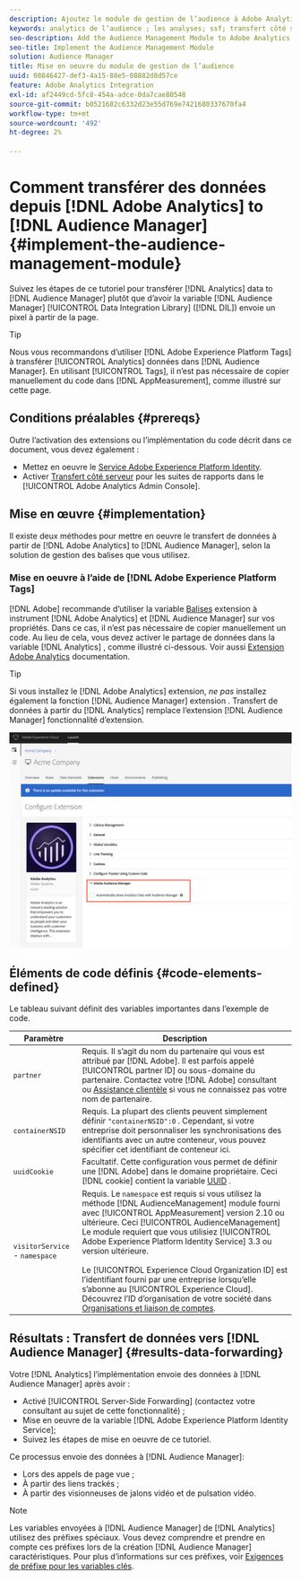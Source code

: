 ```yaml
---
description: Ajoutez le module de gestion de l’audience à Adobe Analytics AppMeasurement pour transférer les données Analytics vers l’Audience Manager au lieu que le code du Data Integration Library d’Audience Manager (DIL) envoie un pixel depuis la page.
keywords: analytics de l’audience ; les analyses; ssf; transfert côté serveur
seo-description: Add the Audience Management Module to Adobe Analytics AppMeasurement to forward Analytics data to Audience Manager instead of having the Audience Manager Data Integration Library (DIL) code send a pixel from the page.
seo-title: Implement the Audience Management Module
solution: Audience Manager
title: Mise en oeuvre du module de gestion de l’audience
uuid: 08846427-def3-4a15-88e5-08882d8d57ce
feature: Adobe Analytics Integration
exl-id: af2449cd-5fc8-454a-adce-0da7cae80548
source-git-commit: b0521682c6332d23e55d769e7421680337670fa4
workflow-type: tm+mt
source-wordcount: '492'
ht-degree: 2%

---
```


# Comment transférer des données depuis [!DNL Adobe Analytics] to [!DNL Audience Manager] {#implement-the-audience-management-module}

Suivez les étapes de ce tutoriel pour transférer [!DNL Analytics] data to [!DNL Audience Manager] plutôt que d’avoir la variable [!DNL Audience Manager] [!UICONTROL Data Integration Library] ([!DNL DIL]) envoie un pixel à partir de la page.

>[!TIP]
>
>Nous vous recommandons d’utiliser [!DNL Adobe Experience Platform Tags] à transférer [!UICONTROL Analytics] données dans [!DNL Audience Manager]. En utilisant [!UICONTROL Tags], il n’est pas nécessaire de copier manuellement du code dans [!DNL AppMeasurement], comme illustré sur cette page.

## Conditions préalables {#prereqs}

Outre l’activation des extensions ou l’implémentation du code décrit dans ce document, vous devez également :

* Mettez en oeuvre le [Service Adobe Experience Platform Identity](https://experienceleague.adobe.com/docs/id-service/using/home.html).
* Activer [Transfert côté serveur](https://experienceleague.adobe.com/docs/analytics/admin/admin-tools/server-side-forwarding/ssf.html) pour les suites de rapports dans le [!UICONTROL Adobe Analytics Admin Console].

## Mise en œuvre {#implementation}

Il existe deux méthodes pour mettre en oeuvre le transfert de données à partir de [!DNL Adobe Analytics] to [!DNL Audience Manager], selon la solution de gestion des balises que vous utilisez.

### Mise en oeuvre à l’aide de [!DNL Adobe Experience Platform Tags]

[!DNL Adobe] recommande d’utiliser la variable [Balises](https://experienceleague.adobe.com/docs/experience-platform/tags/home.html?lang=en) extension à instrument [!DNL Adobe Analytics] et [!DNL Audience Manager] sur vos propriétés. Dans ce cas, il n’est pas nécessaire de copier manuellement un code. Au lieu de cela, vous devez activer le partage de données dans la variable [!DNL Analytics] , comme illustré ci-dessous. Voir aussi [Extension Adobe Analytics](https://experienceleague.adobe.com/docs/experience-platform/tags/extensions/adobe/analytics/overview.html#adobe-audience-manager) documentation.

>[!TIP]
>
>Si vous installez le [!DNL Adobe Analytics] extension, *ne pas* installez également la fonction [!DNL Audience Manager] extension . Transfert de données à partir du [!DNL Analytics] remplace l’extension [!DNL Audience Manager] fonctionnalité d’extension.

![Comment activer le partage de données de l’extension Adobe Analytics vers Audience Manager](/help/using/integration/assets/analytics-to-aam.png)

## Éléments de code définis {#code-elements-defined}

Le tableau suivant définit des variables importantes dans l’exemple de code.

| Paramètre | Description |
|--- |--- |
| `partner` | Requis. Il s’agit du nom du partenaire qui vous est attribué par [!DNL Adobe]. Il est parfois appelé [!UICONTROL partner ID] ou sous-domaine du partenaire.  Contactez votre [!DNL Adobe] consultant ou [Assistance clientèle](https://helpx.adobe.com/fr/marketing-cloud/contact-support.html) si vous ne connaissez pas votre nom de partenaire. |
| `containerNSID` | Requis. La plupart des clients peuvent simplement définir  `"containerNSID":0` . Cependant, si votre entreprise doit personnaliser les synchronisations des identifiants avec un autre conteneur, vous pouvez spécifier cet identifiant de conteneur ici. |
| `uuidCookie` | Facultatif. Cette configuration vous permet de définir une [!DNL Adobe] dans le domaine propriétaire. Ceci [!DNL cookie] contient la variable [UUID](../../reference/ids-in-aam.md) . |
| `visitorService` - `namespace` | Requis. Le `namespace` est requis si vous utilisez la méthode [!DNL AudienceManagement] module fourni avec [!UICONTROL AppMeasurement] version 2.10 ou ultérieure. Ceci [!UICONTROL AudienceManagement] Le module requiert que vous utilisiez [!UICONTROL Adobe Experience Platform Identity Service] 3.3 ou version ultérieure. <br><br>Le [!UICONTROL Experience Cloud Organization ID] est l’identifiant fourni par une entreprise lorsqu’elle s’abonne au [!UICONTROL Experience Cloud]. Découvrez l’ID d’organisation de votre société dans [Organisations et liaison de comptes](https://experienceleague.adobe.com/docs/core-services/interface/manage-users-and-products/organizations.html). |

## Résultats : Transfert de données vers [!DNL Audience Manager] {#results-data-forwarding}

Votre [!DNL Analytics] l’implémentation envoie des données à [!DNL Audience Manager] après avoir :

* Activé [!UICONTROL Server-Side Forwarding] (contactez votre consultant au sujet de cette fonctionnalité) ;
* Mise en oeuvre de la variable [!DNL Adobe Experience Platform Identity Service];
* Suivez les étapes de mise en oeuvre de ce tutoriel.

Ce processus envoie des données à [!DNL Audience Manager]:

* Lors des appels de page vue ;
* À partir des liens trackés ;
* À partir des visionneuses de jalons vidéo et de pulsation vidéo.

>[!NOTE]
>
>Les variables envoyées à [!DNL Audience Manager] de [!DNL Analytics] utilisez des préfixes spéciaux. Vous devez comprendre et prendre en compte ces préfixes lors de la création [!DNL Audience Manager] caractéristiques. Pour plus d’informations sur ces préfixes, voir [Exigences de préfixe pour les variables clés](../../features/traits/trait-variable-prefixes.md).
